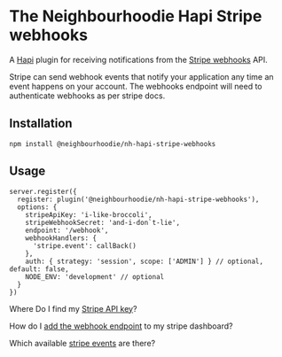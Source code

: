# The Neighbourhoodie Hapi Stripe webhooks
A [Hapi](https://hapi.dev/) plugin for receiving notifications from the [Stripe webhooks](https://stripe.com/docs/webhooks) API.

Stripe can send webhook events that notify your application any time an event happens on your account. The webhooks endpoint will need to authenticate webhooks as per stripe docs.

## Installation
```
npm install @neighbourhoodie/nh-hapi-stripe-webhooks
```

## Usage
```
server.register({
  register: plugin('@neighbourhoodie/nh-hapi-stripe-webhooks'),
  options: {
    stripeApiKey: 'i-like-broccoli',
    stripeWebhookSecret: 'and-i-don`t-lie',
    endpoint: '/webhook',
    webhookHandlers: {
      'stripe.event': callBack()
    },
    auth: { strategy: 'session', scope: ['ADMIN'] } // optional, default: false,
    NODE_ENV: 'development' // optional
  }
})
```

Where Do I find my [Stripe API key](https://support.stripe.com/questions/locate-api-keys)?

How do I [add the webhook endpoint](https://stripe.com/docs/webhooks/setup#configure-webhook-settings) to my stripe dashboard?

Which available [stripe events](https://stripe.com/docs/api/events/types) are there?
